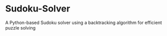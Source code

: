 # Sudoku-Solver
A Python-based Sudoku solver using a backtracking algorithm for efficient puzzle solving
